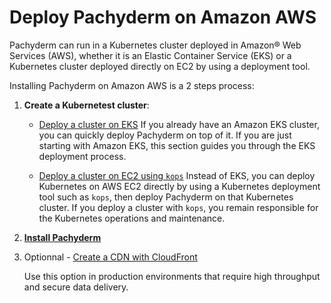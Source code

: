 # Deploy Pachyderm on Amazon AWS

Pachyderm can run in a Kubernetes cluster deployed in Amazon®
Web Services (AWS), whether it is an Elastic Container
Service (EKS) or a Kubernetes cluster deployed directly on
EC2 by using a deployment tool.

Installing Pachyderm on Amazon AWS is a 2 steps process:

1. **Create a Kubernetest cluster**:
 
    * [Deploy a cluster on EKS](./deploy-eks/)
        If you already have an Amazon EKS cluster, you can quickly deploy
        Pachyderm on top of it. If you are just starting with Amazon EKS,
        this section guides you through the EKS deployment process.

    * [Deploy a cluster on EC2 using `kops`](./aws-deploy-kubernetes-kops/)
        Instead of EKS, you can deploy Kubernetes on AWS EC2 directly by
        using a Kubernetes deployment tool such as `kops`,
        then deploy Pachyderm on that Kubernetes cluster.
        If you deploy a cluster with `kops`, you
        remain responsible for the Kubernetes operations and maintenance.

1. [**Install Pachyderm**](./aws-deploy-pachyderm)

1. Optionnal - [Create a CDN with CloudFront](./aws_cloudfront)

    Use this option in production environments that require
    high throughput and secure data delivery.
